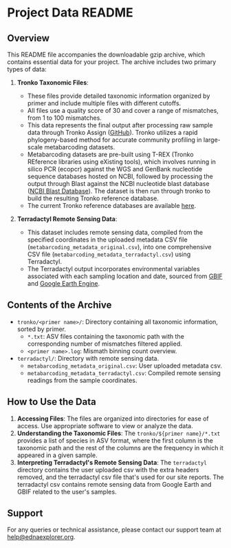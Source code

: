 # Project Data README

## Overview
This README file accompanies the downloadable gzip archive, which contains essential data for your project. The archive includes two primary types of data:

1. **Tronko Taxonomic Files**: 
    - These files provide detailed taxonomic information organized by primer and include multiple files with different cutoffs. 
    - All files use a quality score of 30 and cover a range of mismatches, from 1 to 100 mismatches. 
    - This data represents the final output after processing raw sample data through Tronko Assign ([GitHub](https://github.com/lpipes/tronko)). Tronko utilizes a rapid phylogeny-based method for accurate community profiling in large-scale metabarcoding datasets. 
    - Metabarcoding datasets are pre-built using T-REX (Tronko REference libraries using eXisting tools), which involves running in silico PCR (ecopcr) against the WGS and GenBank nucleotide sequence databases hosted on NCBI, followed by processing the output through Blast against the NCBI nucleotide blast database ([NCBI Blast Database](https://ftp.ncbi.nlm.nih.gov/blast/db/)). The dataset is then run through tronko to build the resulting Tronko reference database.
    - The current Tronko reference databases are available [here](https://docs.google.com/spreadsheets/d/15TpmXykc03w6QewDl1XWYyQc4CRMHg7NhiGRHjEtV9Y/edit?usp=sharing).

2. **Terradactyl Remote Sensing Data**: 
    - This dataset includes remote sensing data, compiled from the specified coordinates in the uploaded metadata CSV file (`metabarcoding_metadata_original.csv`), into one comprehensive CSV file (`metabarcoding_metadata_terradactyl.csv`) using Terradactyl. 
    - The Terradactyl output incorporates environmental variables associated with each sampling location and date, sourced from [GBIF](https://www.gbif.org/) and [Google Earth Engine](https://earthengine.google.com/).


## Contents of the Archive
- `tronko/<primer name>/`: Directory containing all taxonomic information, sorted by primer.
  - `*.txt`: ASV files containing the taxonomic path with the corresponding number of mismatches filtered applied.
  - `<primer name>.log`: Mismath binning count overview.
- `terradactyl/`: Directory with remote sensing data.
  - `metabarcoding_metadata_original.csv`: User uploaded metadata csv.
  - `metabarcoding_metadata_terradactyl.csv`: Compiled remote sensing readings from the sample coordinates.

## How to Use the Data
1. **Accessing Files**: The files are organized into directories for ease of access. Use appropriate software to view or analyze the data.
2. **Understanding the Taxonomic Files**: The `tronko/${primer name}/*.txt` provides a list of species in ASV format, where the first column is the taxonomic path and the rest of the columns are the frequency in which it appeared in a given sample.
3. **Interpreting Terradactyl's Remote Sensing Data**: The `terradactyl` directory contains the user uploaded csv with the extra headers removed, and the terradactyl csv file that's used for our site reports. The terradactyl csv contains remote sensing data from Google Earth and GBIF related to the user's samples.

## Support
For any queries or technical assistance, please contact our support team at [help@ednaexplorer.org](mailto:help@ednaexplorer.org).


